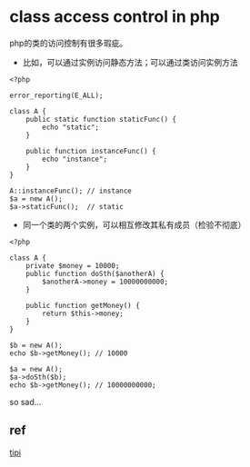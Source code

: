 # class access control in php
php的类的访问控制有很多瑕疵。  
* 比如，可以通过实例访问静态方法；可以通过类访问实例方法
```
<?php
 
error_reporting(E_ALL);
 
class A {
    public static function staticFunc() {
        echo "static";
    }
 
    public function instanceFunc() {
        echo "instance";    
    }
}
 
A::instanceFunc(); // instance
$a = new A();
$a->staticFunc();  // static
```

* 同一个类的两个实例，可以相互修改其私有成员（检验不彻底）
```
<?php
 
class A {
    private $money = 10000;
    public function doSth($anotherA) {
        $anotherA->money = 10000000000;
    }
 
    public function getMoney() {
        return $this->money;    
    }
}
 
$b = new A();
echo $b->getMoney(); // 10000
 
$a = new A();
$a->doSth($b);
echo $b->getMoney(); // 10000000000;
```

so sad...

## ref
[tipi](http://www.php-internals.com/book/?p=chapt05/05-03-class-visibility)

